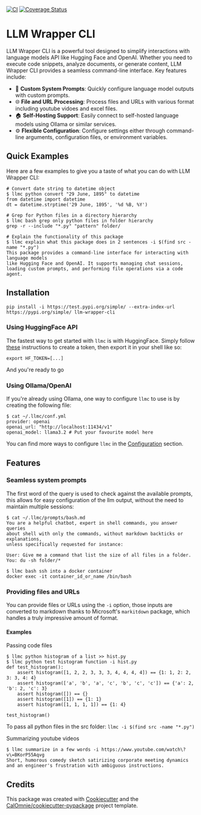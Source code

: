 [![CI](https://github.com/CalOmnie/llm_cli/actions/workflows/publish_to_pypi.yml/badge.svg)](https://github.com/CalOmnie/llm_cli/actions/workflows/publish_to_pypi.yml)
[![Coverage Status](https://coveralls.io/repos/github/CalOmnie/llm_cli/badge.svg?branch=main)](https://coveralls.io/github/CalOmnie/llm_cli?branch=main)

# LLM Wrapper CLI
LLM Wrapper CLI is a powerful tool designed to simplify interactions with language models API like Hugging Face and OpenAI. Whether you need to execute code snippets, analyze documents, or generate content, LLM Wrapper CLI provides a seamless command-line interface. Key features include:
- 📜 **Custom System Prompts**: Quickly configure language model outputs with custom prompts.
- 🌐 **File and URL Processing**: Process files and URLs with various format including youtube vidoes and excel files.
- 🏠 **Self-Hosting Support**: Easily connect to self-hosted language models using Ollama or similar services.
- ⚙️ **Flexible Configuration**: Configure settings either through command-line arguments, configuration files, or environment variables.

## Quick Examples

Here are a few examples to give you a taste of what you can do with LLM Wrapper CLI:
```
# Convert date string to datetime object
$ llmc python convert "29 June, 1895" to datetime
from datetime import datetime
dt = datetime.strptime('29 June, 1895', '%d %B, %Y')

# Grep for Python files in a directory hierarchy
$ llmc bash grep only python files in folder hierarchy
grep -r --include "*.py" "pattern" folder/

# Explain the functionality of this package
$ llmc explain what this package does in 2 sentences -i $(find src -name "*.py")
This package provides a command-line interface for interacting with language models
like Hugging Face and OpenAI. It supports managing chat sessions,
loading custom prompts, and performing file operations via a code agent.
```

## Installation

```
pip install -i https://test.pypi.org/simple/ --extra-index-url https://pypi.org/simple/ llm-wrapper-cli
```

### Using HuggingFace API

The fastest way to get started with `llmc` is with HuggingFace.
Simply follow [these](https://huggingface.co/docs/api-inference/en/getting-started) instructions to create a token,
then export it in your shell like so:
```
export HF_TOKEN=[...]
```
And you're ready to go

### Using Ollama/OpenAI

If you're already using Ollama, one way to configure `llmc` to use is by creating the following file:
```
$ cat ~/.llmc/conf.yml
provider: openai
openai_url: "http://localhost:11434/v1"
openai_model: llama3.2 # Put your favourite model here
```

You can find more ways to configure `llmc` in the [Configuration](FIXME) section.

## Features

### Seamless system prompts

The first word of the query is used to check against the available prompts,
this allows for easy configuration of the llm output, without the need to maintain multiple sessions:

```
$ cat ~/.llmc/prompts/bash.md
You are a helpful chatbot, expert in shell commands, you answer queries
about shell with only the commands, without markdown backticks or explanations,
unless specifically requested for instance:

User: Give me a command that list the size of all files in a folder.
You: du -sh folder/*

$ llmc bash ssh into a docker container
docker exec -it container_id_or_name /bin/bash
```

### Providing files and URLs

You can provide files or URLs using the `-i` option, those inputs are converted
to markdown thanks to Microsoft's `markitdown` package, which handles a truly impressive amount of format.

#### Examples
Passing code files
```
$ llmc python histogram of a list >> hist.py
$ llmc python test histogram function -i hist.py
def test_histogram():
    assert histogram([1, 2, 2, 3, 3, 3, 4, 4, 4, 4]) == {1: 1, 2: 2, 3: 3, 4: 4}
    assert histogram(['a', 'b', 'a', 'c', 'b', 'c', 'c']) == {'a': 2, 'b': 2, 'c': 3}
    assert histogram([]) == {}
    assert histogram([1]) == {1: 1}
    assert histogram([1, 1, 1, 1]) == {1: 4}

test_histogram()
```
To pass all python files in the src folder: `llmc -i $(find src -name "*.py")`

Summarizing youtube videos
```
$ llmc summarize in a few words -i https://www.youtube.com/watch\?v\=BKorP55Aqvg
Short, humorous comedy sketch satirizing corporate meeting dynamics and an engineer's frustration with ambiguous instructions.
```

## Credits

This package was created with [Cookiecutter](https://github.com/audreyr/cookiecutter-pypackage)
and the [CalOmnie/cookiecutter-pypackage](https://github.com/CalOmnie/cookiecutter) project template.
